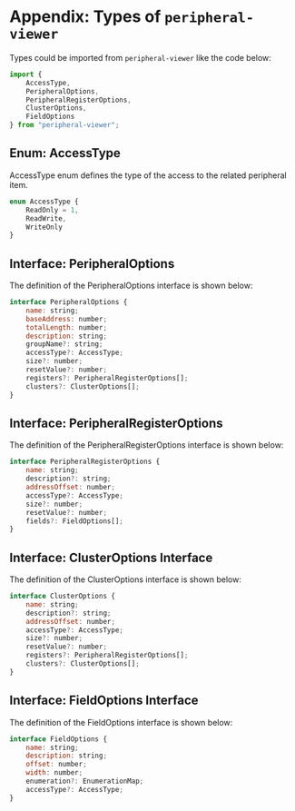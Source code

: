 # Appendix: Types of `peripheral-viewer` 

Types could be imported from `peripheral-viewer` like the code below:

```js
import { 
	AccessType,
	PeripheralOptions, 
	PeripheralRegisterOptions, 
	ClusterOptions, 
	FieldOptions
} from "peripheral-viewer";
```

## Enum: AccessType

AccessType enum defines the type of the access to the related peripheral item. 

```js
enum AccessType {
    ReadOnly = 1,
    ReadWrite,
    WriteOnly
}
```

## Interface: PeripheralOptions 

The definition of the PeripheralOptions interface is shown below: 

```js
interface PeripheralOptions {
    name: string;
    baseAddress: number;
    totalLength: number;
    description: string;
    groupName?: string;
    accessType?: AccessType;
    size?: number;
    resetValue?: number;
    registers?: PeripheralRegisterOptions[];
    clusters?: ClusterOptions[];
}
```
## Interface: PeripheralRegisterOptions

The definition of the PeripheralRegisterOptions interface is shown below: 

```js
interface PeripheralRegisterOptions {
    name: string;
    description?: string;
    addressOffset: number;
    accessType?: AccessType;
    size?: number;
    resetValue?: number;
    fields?: FieldOptions[];
}
```

## Interface: ClusterOptions Interface

The definition of the ClusterOptions interface is shown below: 

```js
interface ClusterOptions {
    name: string;
    description?: string;
    addressOffset: number;
    accessType?: AccessType;
    size?: number;
    resetValue?: number;
    registers?: PeripheralRegisterOptions[];
    clusters?: ClusterOptions[];
}
```

## Interface: FieldOptions Interface

The definition of the FieldOptions interface is shown below: 

```js
interface FieldOptions {
    name: string;
    description: string;
    offset: number;
    width: number;
    enumeration?: EnumerationMap;
    accessType?: AccessType;
}
```
